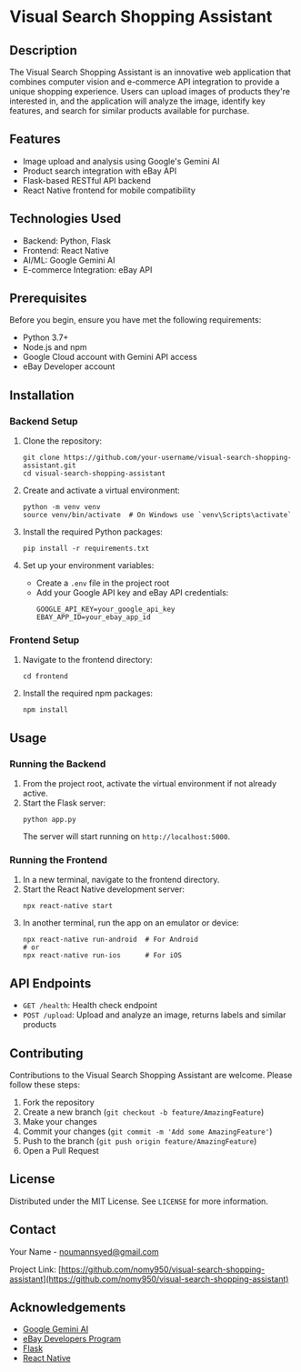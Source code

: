 # Visual Search Shopping Assistant

## Description
The Visual Search Shopping Assistant is an innovative web application that combines computer vision and e-commerce API integration to provide a unique shopping experience. Users can upload images of products they're interested in, and the application will analyze the image, identify key features, and search for similar products available for purchase.

## Features
- Image upload and analysis using Google's Gemini AI
- Product search integration with eBay API
- Flask-based RESTful API backend
- React Native frontend for mobile compatibility

## Technologies Used
- Backend: Python, Flask
- Frontend: React Native
- AI/ML: Google Gemini AI
- E-commerce Integration: eBay API

## Prerequisites
Before you begin, ensure you have met the following requirements:
- Python 3.7+
- Node.js and npm
- Google Cloud account with Gemini API access
- eBay Developer account

## Installation

### Backend Setup
1. Clone the repository:
   ```
   git clone https://github.com/your-username/visual-search-shopping-assistant.git
   cd visual-search-shopping-assistant
   ```

2. Create and activate a virtual environment:
   ```
   python -m venv venv
   source venv/bin/activate  # On Windows use `venv\Scripts\activate`
   ```

3. Install the required Python packages:
   ```
   pip install -r requirements.txt
   ```

4. Set up your environment variables:
   - Create a `.env` file in the project root
   - Add your Google API key and eBay API credentials:
     ```
     GOOGLE_API_KEY=your_google_api_key
     EBAY_APP_ID=your_ebay_app_id
     ```

### Frontend Setup
1. Navigate to the frontend directory:
   ```
   cd frontend
   ```

2. Install the required npm packages:
   ```
   npm install
   ```

## Usage

### Running the Backend
1. From the project root, activate the virtual environment if not already active.
2. Start the Flask server:
   ```
   python app.py
   ```
   The server will start running on `http://localhost:5000`.

### Running the Frontend
1. In a new terminal, navigate to the frontend directory.
2. Start the React Native development server:
   ```
   npx react-native start
   ```
3. In another terminal, run the app on an emulator or device:
   ```
   npx react-native run-android  # For Android
   # or
   npx react-native run-ios      # For iOS
   ```

## API Endpoints

- `GET /health`: Health check endpoint
- `POST /upload`: Upload and analyze an image, returns labels and similar products

## Contributing
Contributions to the Visual Search Shopping Assistant are welcome. Please follow these steps:
1. Fork the repository
2. Create a new branch (`git checkout -b feature/AmazingFeature`)
3. Make your changes
4. Commit your changes (`git commit -m 'Add some AmazingFeature'`)
5. Push to the branch (`git push origin feature/AmazingFeature`)
6. Open a Pull Request

## License
Distributed under the MIT License. See `LICENSE` for more information.

## Contact
Your Name - noumannsyed@gmail.com

Project Link: [https://github.com/nomy950/visual-search-shopping-assistant](https://github.com/nomy950/visual-search-shopping-assistant)

## Acknowledgements
- [Google Gemini AI](https://cloud.google.com/vertex-ai/docs/generative-ai/start/quickstarts/api-quickstart)
- [eBay Developers Program](https://developer.ebay.com/)
- [Flask](https://flask.palletsprojects.com/)
- [React Native](https://reactnative.dev/)
